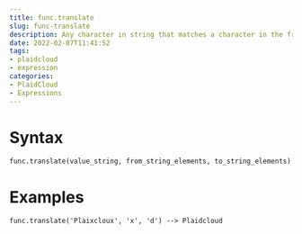 ```yaml
---
title: func.translate
slug: func-translate
description: Any character in string that matches a character in the from set is replaced by the corresponding character in the to set
date: 2022-02-07T11:41:52
tags:
- plaidcloud
- expression
categories:
- PlaidCloud
- Expressions
---
```



# Syntax



```
func.translate(value_string, from_string_elements, to_string_elements)
```


# Examples



```
func.translate('Plaixcloux', 'x', 'd') --> Plaidcloud
```
